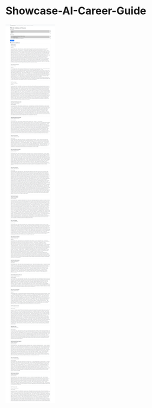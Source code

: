 # Showcase-AI-Career-Guide
![Landing Page](https://github.com/Upal113/Showcase-AI-Career-Guide/blob/main/ResultsPageMyApp.png)
